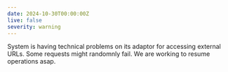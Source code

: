 ```yaml
---
date: 2024-10-30T00:00:00Z
live: false
severity: warning
---
```


System is having technical problems on its adaptor for accessing external URLs. Some requests might randomnly fail. We are working to resume operations asap.
